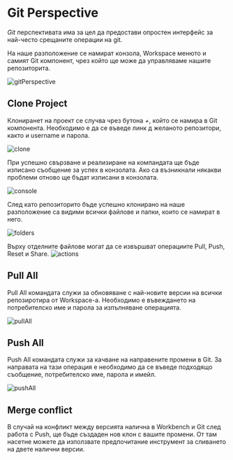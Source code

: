 # Git Perspective

*Git* перспективата има за цел да предостави опростен интерфейс за най-често срещаните операции на git. 

На наше разположение се намират конзола, Workspace менюто и самият Git компонент, чрез който ще може да управляваме нашите репозиторита.

![gitPerspective](/images/1.jpg)

## Clone Project
Клониранет на проект се случва чрез бутона *+*, който се намира в Git компонента. Необходимо е да се въведе линк д желаното репозитори, както и username и парола. 

![clone](/images/2.jpg)

При успешно свързване и реализиране на компандата ще бъде изписано съобщение за успех в конзолата. Ако са възникнали някакви проблеми отново ще бъдат изписани в конзолата.

![console](/images/2_1.jpg)

След като репозиторито бъде успешно клонирано на наше разположение са видими всички файлове и папки, които се намират в него. 

![folders](/images/2_2.jpg)

Върху отделните файлове могат да се извършват операциите Pull, Push, Reset и Share.
![actions](/images/2_3.jpg)

## Pull All
Pull All командата служи за обновяване с най-новите версии на всички репозиротира от Workspace-а. Необходимо е въвеждането на потребителско име и парола за изпълняване операцията. 

![pullAll](/images/3.jpg)

## Push All
Push All командата служи за качване на направените промени в Git. За направата на тази операция е необходимо да се въведе подходящо съобщение, потребителско име, парола и имейл.

![pushAll](/images/4.jpg)

## Merge conflict 
В случай на конфликт между версията налична в Workbench и Git след работа с Push, ще бъде създаден нов клон с вашите промени. От там насетне можете да използвате предпочитание инструмент за сливането на двете налични версии.